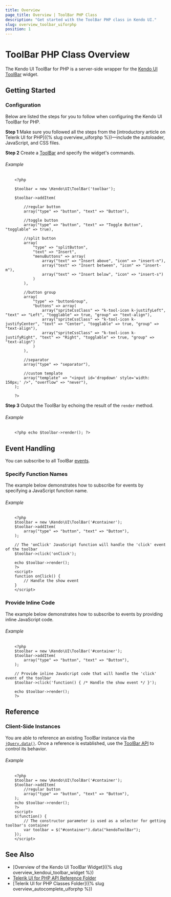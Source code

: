 ```yaml
---
title: Overview
page_title: Overview | ToolBar PHP Class
description: "Get started with the ToolBar PHP class in Kendo UI."
slug: overview_toolbar_uiforphp
position: 1
---
```


# ToolBar PHP Class Overview

The Kendo UI ToolBar for PHP is a server-side wrapper for the [Kendo UI ToolBar](/api/javascript/ui/toolbar) widget.

## Getting Started

### Configuration

Below are listed the steps for you to follow when configuring the Kendo UI ToolBar for PHP.

**Step 1** Make sure you followed all the steps from the [introductory article on Telerik UI for PHP]({% slug overview_uiforphp %})&mdash;include the autoloader, JavaScript, and CSS files.

**Step 2** Create a [ToolBar](/api/php/Kendo/UI/ToolBar) and specify the widget's commands.

###### Example

        <?php

        $toolbar = new \Kendo\UI\ToolBar('toolbar');

        $toolbar->addItem(

            //regular button
            array("type" => "button", "text" => "Button"),

            //toggle button
            array("type" => "button", "text" => "Toggle Button", "togglable" => true),

            //split button
            array(
                "type" => "splitButton",
                "text" => "Insert",
                "menuButtons" => array(
                    array("text" => "Insert above", "icon" => "insert-n"),
                    array("text" => "Insert between", "icon" => "insert-m"),
                    array("text" => "Insert below", "icon" => "insert-s")
                )
            ),

            //button group
            array(
                "type" => "buttonGroup",
                "buttons" => array(
                    array("spriteCssClass" => "k-tool-icon k-justifyLeft", "text" => "Left", "togglable" => true, "group" => "text-align"),
                    array("spriteCssClass" => "k-tool-icon k-justifyCenter", "text" => "Center", "togglable" => true, "group" => "text-align"),
                    array("spriteCssClass" => "k-tool-icon k-justifyRight", "text" => "Right", "togglable" => true, "group" => "text-align")
                )
            ),

            //separator
            array("type" => "separator"),

            //custom template
            array("template" => "<input id='dropdown' style='width: 150px;' />", "overflow" => "never"),
        );

        ?>

**Step 3** Output the ToolBar by echoing the result of the `render` method.

###### Example

        <?php echo $toolbar->render(); ?>

## Event Handling

You can subscribe to all ToolBar [events](/api/javascript/ui/toolbar#events).

### Specify Function Names

The example below demonstrates how to subscribe for events by specifying a JavaScript function name.

###### Example

        <?php
        $toolbar = new \Kendo\UI\ToolBar('#container');
        $toolbar->addItem(
            array("type" => "button", "text" => "Button"),
        );

        // The 'onClick' JavaScript function will handle the 'click' event of the toolbar
        $toolbar->click('onClick');

        echo $toolbar->render();
        ?>
        <script>
        function onClick() {
            // Handle the show event
        }
        </script>

### Provide Inline Code

The example below demonstrates how to subscribe to events by providing inline JavaScript code.

###### Example

        <?php
        $toolbar = new \Kendo\UI\ToolBar('#container');
        $toolbar->addItem(
            array("type" => "button", "text" => "Button"),
        );

        // Provide inline JavaScript code that will handle the 'click' event of the toolbar
        $toolbar->click('function() { /* Handle the show event */ }');

        echo $toolbar->render();
        ?>

<!--*-->
## Reference

### Client-Side Instances

You are able to reference an existing ToolBar instance via the [`jQuery.data()`](http://api.jquery.com/jQuery.data/). Once a reference is established, use the [ToolBar API](/api/javascript/ui/toolbar#methods) to control its behavior.

###### Example

        <?php
        $toolbar = new \Kendo\UI\ToolBar('#container');
        $toolbar->addItem(
            //regular button
            array("type" => "button", "text" => "Button"),
        );
        echo $toolbar->render();
        ?>
        <script>
        $(function() {
            // The constructor parameter is used as a selector for getting toolbar's container
            var toolbar = $("#container").data("kendoToolBar");
        });
        </script>

## See Also

* [Overview of the Kendo UI ToolBar Widget]({% slug overview_kendoui_toolbar_widget %})
* [Telerik UI for PHP API Reference Folder](/api/php/Kendo/UI/AutoComplete)
* [Telerik UI for PHP Classes Folder]({% slug overview_autocomplete_uiforphp %})
